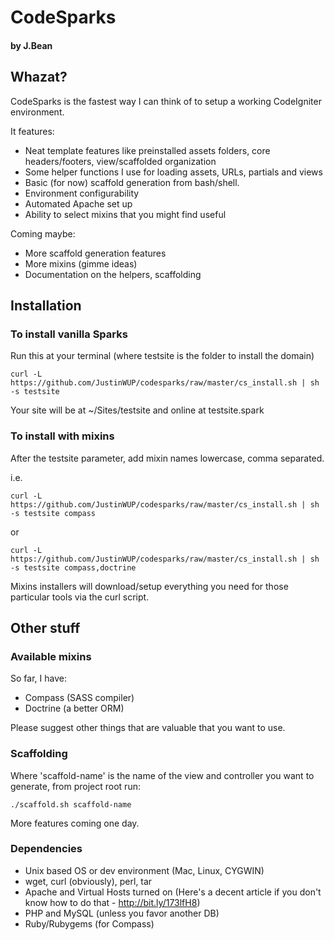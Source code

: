 CodeSparks 
==========
#### by J.Bean

## Whazat?
CodeSparks is the fastest way I can think of to setup a working CodeIgniter environment.

It features:
* Neat template features like preinstalled assets folders, core headers/footers, view/scaffolded organization
* Some helper functions I use for loading assets, URLs, partials and views
* Basic (for now) scaffold generation from bash/shell.
* Environment configurability
* Automated Apache set up
* Ability to select mixins that you might find useful

Coming maybe:
* More scaffold generation features
* More mixins (gimme ideas)
* Documentation on the helpers, scaffolding

## Installation

### To install vanilla Sparks
Run this at your terminal (where testsite is the folder to install the domain)

    curl -L  https://github.com/JustinWUP/codesparks/raw/master/cs_install.sh | sh -s testsite

Your site will be at ~/Sites/testsite and online at testsite.spark


### To install with mixins
After the testsite parameter, add mixin names lowercase, comma separated.

i.e.

    curl -L  https://github.com/JustinWUP/codesparks/raw/master/cs_install.sh | sh -s testsite compass

or

    curl -L  https://github.com/JustinWUP/codesparks/raw/master/cs_install.sh | sh -s testsite compass,doctrine

Mixins installers will download/setup everything you need for those particular tools via the curl script.

## Other stuff

### Available mixins
So far, I have:

* Compass (SASS compiler)
* Doctrine (a better ORM) 

Please suggest other things that are valuable that you want to use.

### Scaffolding
Where 'scaffold-name' is the name of the view and controller you want to generate, from project root run:

    ./scaffold.sh scaffold-name 
    
More features coming one day.

### Dependencies
* Unix based OS or dev environment (Mac, Linux, CYGWIN) 
* wget, curl (obviously), perl, tar
* Apache and Virtual Hosts turned on (Here's a decent article if you don't know how to do that - http://bit.ly/173lfH8)
* PHP and MySQL (unless you favor another DB)
* Ruby/Rubygems (for Compass)
